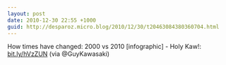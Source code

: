 ```yaml
---
layout: post
date: 2010-12-30 22:55 +1000
guid: http://desparoz.micro.blog/2010/12/30/t20463084380360704.html
---
```

How times have changed: 2000 vs 2010 [infographic] - Holy Kaw!: [bit.ly/hVzZUN](http://bit.ly/hVzZUN) (via @GuyKawasaki)
